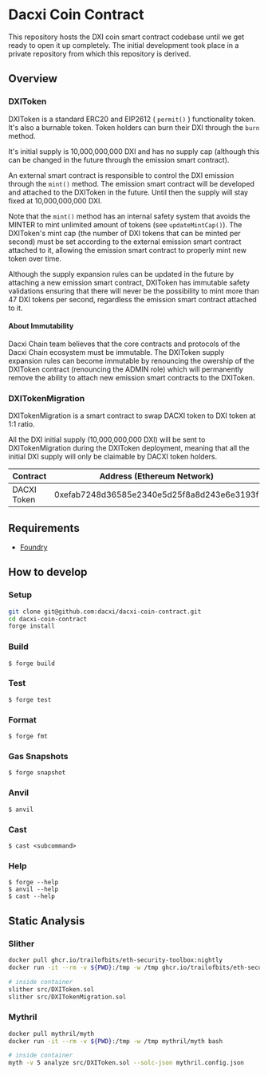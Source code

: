 # Dacxi Coin Contract

This repository hosts the DXI coin smart contract codebase until we get ready to open it up completely.
The initial development took place in a private repository from which this repository is derived.

## Overview

### DXIToken

DXIToken is a standard ERC20 and EIP2612 ( `permit()` ) functionality token.
It's also a burnable token. Token holders can burn their DXI through the `burn` method.

It's initial supply is 10,000,000,000 DXI and has no supply cap (although this can
be changed in the future through the emission smart contract).

An external smart contract is responsible to control the DXI emission through the `mint()` method.
The emission smart contract will be developed and attached to the DXIToken in the future. Until then
the supply will stay fixed at 10,000,000,000 DXI.

Note that the `mint()` method has an internal safety system that avoids the MINTER to mint unlimited
amount of tokens (see `updateMintCap()`). The DXIToken's mint cap (the number of DXI tokens that can be
minted per second) must be set according to the external emission smart contract attached to it,
allowing the emission smart contract to properly mint new token over time.

Although the supply expansion rules can be updated in the future by attaching a new emission smart contract, 
DXIToken has immutable safety validations ensuring that there will never be the possibility to mint more 
than 47 DXI tokens per second, regardless the emission smart contract attached to it.

#### About Immutability

Dacxi Chain team believes that the core contracts and protocols of the Dacxi Chain ecosystem must be immutable. 
The DXIToken supply expansion rules can become immutable by renouncing the owership of the DXIToken contract 
(renouncing the ADMIN role) which will permanently remove the ability to attach new emission smart contracts
to the DXIToken.

### DXITokenMigration

DXITokenMigration is a smart contract to swap DACXI token to DXI token at 1:1 ratio.

All the DXI initial supply (10,000,000,000 DXI) will be sent to DXITokenMigration during the
DXIToken deployment, meaning that all the initial DXI supply will only be claimable by DACXI token holders.

| Contract      | Address (Ethereum Network)                  |
|---------------|---------------------------------------------|
| DACXI Token   | 0xefab7248d36585e2340e5d25f8a8d243e6e3193f  |

## Requirements

- [Foundry](https://book.getfoundry.sh/getting-started/installation)

## How to develop

### Setup

```sh
git clone git@github.com:dacxi/dacxi-coin-contract.git
cd dacxi-coin-contract
forge install
```

### Build

```shell
$ forge build
```

### Test

```shell
$ forge test
```

### Format

```shell
$ forge fmt
```

### Gas Snapshots

```shell
$ forge snapshot
```

### Anvil

```shell
$ anvil
```

### Cast

```shell
$ cast <subcommand>
```

### Help

```shell
$ forge --help
$ anvil --help
$ cast --help
```

## Static Analysis

### Slither

```bash
docker pull ghcr.io/trailofbits/eth-security-toolbox:nightly
docker run -it --rm -v ${PWD}:/tmp -w /tmp ghcr.io/trailofbits/eth-security-toolbox:nightly bash

# inside container
slither src/DXIToken.sol
slither src/DXITokenMigration.sol
```

### Mythril

```bash
docker pull mythril/myth
docker run -it --rm -v ${PWD}:/tmp -w /tmp mythril/myth bash

# inside container
myth -v 5 analyze src/DXIToken.sol --solc-json mythril.config.json
```
